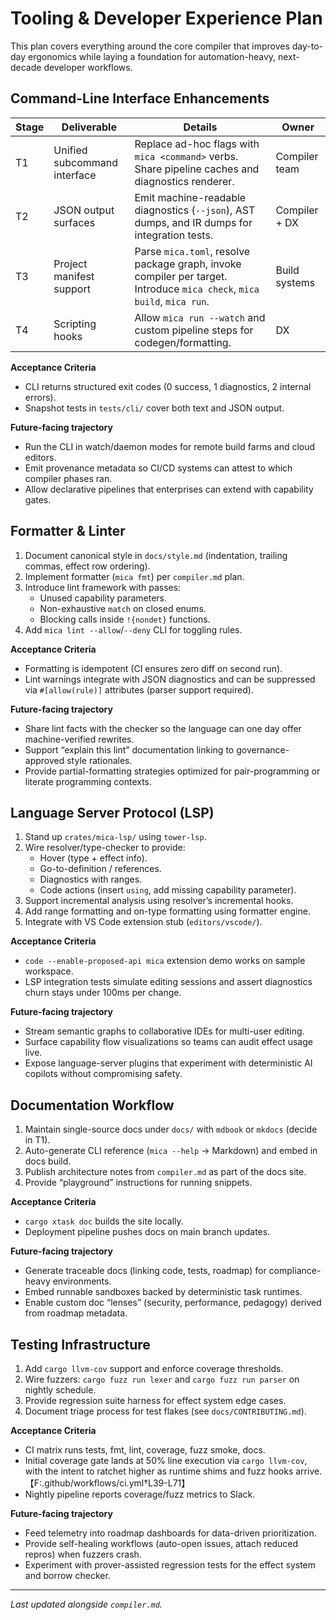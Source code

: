 # Tooling & Developer Experience Plan

This plan covers everything around the core compiler that improves day-to-day ergonomics while laying a foundation for
automation-heavy, next-decade developer workflows.

## Command-Line Interface Enhancements

| Stage | Deliverable | Details | Owner |
| --- | --- | --- | --- |
| T1 | Unified subcommand interface | Replace ad-hoc flags with `mica <command>` verbs. Share pipeline caches and diagnostics renderer. | Compiler team |
| T2 | JSON output surfaces | Emit machine-readable diagnostics (`--json`), AST dumps, and IR dumps for integration tests. | Compiler + DX |
| T3 | Project manifest support | Parse `mica.toml`, resolve package graph, invoke compiler per target. Introduce `mica check`, `mica build`, `mica run`. | Build systems |
| T4 | Scripting hooks | Allow `mica run --watch` and custom pipeline steps for codegen/formatting. | DX |

**Acceptance Criteria**
- CLI returns structured exit codes (0 success, 1 diagnostics, 2 internal errors).
- Snapshot tests in `tests/cli/` cover both text and JSON output.

**Future-facing trajectory**
- Run the CLI in watch/daemon modes for remote build farms and cloud editors.
- Emit provenance metadata so CI/CD systems can attest to which compiler phases ran.
- Allow declarative pipelines that enterprises can extend with capability gates.

## Formatter & Linter

1. Document canonical style in `docs/style.md` (indentation, trailing commas, effect row ordering).
2. Implement formatter (`mica fmt`) per `compiler.md` plan.
3. Introduce lint framework with passes:
   - Unused capability parameters.
   - Non-exhaustive `match` on closed enums.
   - Blocking calls inside `!{nondet}` functions.
4. Add `mica lint --allow`/`--deny` CLI for toggling rules.

**Acceptance Criteria**
- Formatting is idempotent (CI ensures zero diff on second run).
- Lint warnings integrate with JSON diagnostics and can be suppressed via `#[allow(rule)]` attributes (parser support required).

**Future-facing trajectory**
- Share lint facts with the checker so the language can one day offer machine-verified rewrites.
- Support “explain this lint” documentation linking to governance-approved style rationales.
- Provide partial-formatting strategies optimized for pair-programming or literate programming contexts.

## Language Server Protocol (LSP)

1. Stand up `crates/mica-lsp/` using `tower-lsp`.
2. Wire resolver/type-checker to provide:
   - Hover (type + effect info).
   - Go-to-definition / references.
   - Diagnostics with ranges.
   - Code actions (insert `using`, add missing capability parameter).
3. Support incremental analysis using resolver’s incremental hooks.
4. Add range formatting and on-type formatting using formatter engine.
5. Integrate with VS Code extension stub (`editors/vscode/`).

**Acceptance Criteria**
- `code --enable-proposed-api mica` extension demo works on sample workspace.
- LSP integration tests simulate editing sessions and assert diagnostics churn stays under 100ms per change.

**Future-facing trajectory**
- Stream semantic graphs to collaborative IDEs for multi-user editing.
- Surface capability flow visualizations so teams can audit effect usage live.
- Expose language-server plugins that experiment with deterministic AI copilots without compromising safety.

## Documentation Workflow

1. Maintain single-source docs under `docs/` with `mdbook` or `mkdocs` (decide in T1).
2. Auto-generate CLI reference (`mica --help` -> Markdown) and embed in docs build.
3. Publish architecture notes from `compiler.md` as part of the docs site.
4. Provide “playground” instructions for running snippets.

**Acceptance Criteria**
- `cargo xtask doc` builds the site locally.
- Deployment pipeline pushes docs on main branch updates.

**Future-facing trajectory**
- Generate traceable docs (linking code, tests, roadmap) for compliance-heavy environments.
- Embed runnable sandboxes backed by deterministic task runtimes.
- Enable custom doc “lenses” (security, performance, pedagogy) derived from roadmap metadata.

## Testing Infrastructure

1. Add `cargo llvm-cov` support and enforce coverage thresholds.
2. Wire fuzzers: `cargo fuzz run lexer` and `cargo fuzz run parser` on nightly schedule.
3. Provide regression suite harness for effect system edge cases.
4. Document triage process for test flakes (see `docs/CONTRIBUTING.md`).

**Acceptance Criteria**
- CI matrix runs tests, fmt, lint, coverage, fuzz smoke, docs.
- Initial coverage gate lands at 50% line execution via `cargo llvm-cov`, with the intent to ratchet higher as runtime shims and fuzz hooks arrive.【F:.github/workflows/ci.yml†L39-L71】
- Nightly pipeline reports coverage/fuzz metrics to Slack.

**Future-facing trajectory**
- Feed telemetry into roadmap dashboards for data-driven prioritization.
- Provide self-healing workflows (auto-open issues, attach reduced repros) when fuzzers crash.
- Experiment with prover-assisted regression tests for the effect system and borrow checker.

---

_Last updated alongside `compiler.md`._
